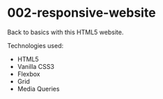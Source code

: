 # 002-responsive-website

Back to basics with this HTML5 website. 

Technologies used:
- HTML5
- Vanilla CSS3
- Flexbox
- Grid
- Media Queries
